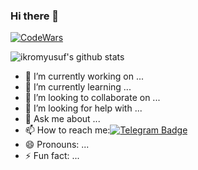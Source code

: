 ### Hi there 👋

[![CodeWars](https://www.codewars.com/users/ikromyusupov/badges/large)](https://www.codewars.com/users/ikromyusupov)

![ikromyusuf's github stats](https://github-readme-stats.vercel.app/api?username=ikromyusuf&show_icons=true&theme=tokyonight) 

- 🔭 I’m currently working on ...
- 🌱 I’m currently learning ...
- 👯 I’m looking to collaborate on ...
- 🤔 I’m looking for help with ...
- 💬 Ask me about ...
- 📫 How to reach me:[![Telegram Badge](https://img.shields.io/badge/-Telegram-blue?style=flat-square&logo=Telegram&logoColor=white&link=https://t.me/yusupovdev)](https://t.me/yusupovdev)
- 😄 Pronouns: ...
- ⚡ Fun fact: ...

